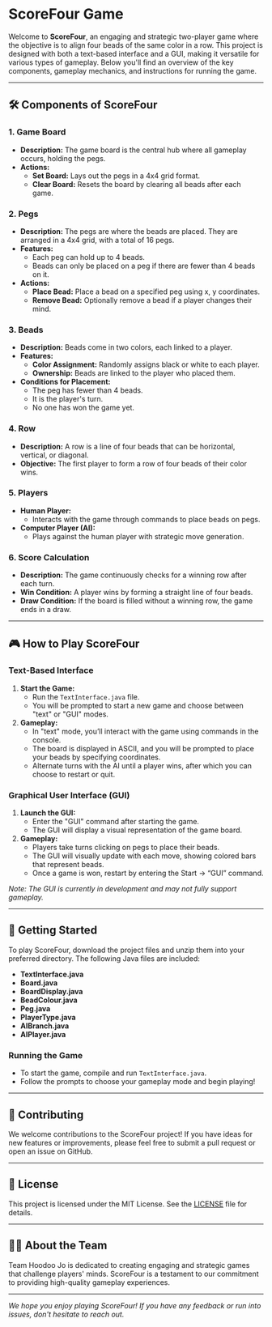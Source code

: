 # ScoreFour Game 

Welcome to **ScoreFour**, an engaging and strategic two-player game where the objective is to align four beads of the same color in a row. This project is designed with both a text-based interface and a GUI, making it versatile for various types of gameplay. Below you'll find an overview of the key components, gameplay mechanics, and instructions for running the game.

---

## 🛠️ Components of ScoreFour

### 1. **Game Board**
- **Description:** The game board is the central hub where all gameplay occurs, holding the pegs.
- **Actions:**
  - **Set Board:** Lays out the pegs in a 4x4 grid format.
  - **Clear Board:** Resets the board by clearing all beads after each game.

### 2. **Pegs**
- **Description:** The pegs are where the beads are placed. They are arranged in a 4x4 grid, with a total of 16 pegs.
- **Features:**
  - Each peg can hold up to 4 beads.
  - Beads can only be placed on a peg if there are fewer than 4 beads on it.
- **Actions:**
  - **Place Bead:** Place a bead on a specified peg using x, y coordinates.
  - **Remove Bead:** Optionally remove a bead if a player changes their mind.

### 3. **Beads**
- **Description:** Beads come in two colors, each linked to a player.
- **Features:**
  - **Color Assignment:** Randomly assigns black or white to each player.
  - **Ownership:** Beads are linked to the player who placed them.
- **Conditions for Placement:**
  - The peg has fewer than 4 beads.
  - It is the player's turn.
  - No one has won the game yet.

### 4. **Row**
- **Description:** A row is a line of four beads that can be horizontal, vertical, or diagonal.
- **Objective:** The first player to form a row of four beads of their color wins.

### 5. **Players**
- **Human Player:**
  - Interacts with the game through commands to place beads on pegs.
- **Computer Player (AI):**
  - Plays against the human player with strategic move generation.

### 6. **Score Calculation**
- **Description:** The game continuously checks for a winning row after each turn.
- **Win Condition:** A player wins by forming a straight line of four beads.
- **Draw Condition:** If the board is filled without a winning row, the game ends in a draw.

---

## 🎮 How to Play ScoreFour

### **Text-Based Interface**
1. **Start the Game:**
   - Run the `TextInterface.java` file.
   - You will be prompted to start a new game and choose between "text" or "GUI" modes.
2. **Gameplay:**
   - In "text" mode, you’ll interact with the game using commands in the console.
   - The board is displayed in ASCII, and you will be prompted to place your beads by specifying coordinates.
   - Alternate turns with the AI until a player wins, after which you can choose to restart or quit.

### **Graphical User Interface (GUI)**
1. **Launch the GUI:**
   - Enter the "GUI" command after starting the game.
   - The GUI will display a visual representation of the game board.
2. **Gameplay:**
   - Players take turns clicking on pegs to place their beads.
   - The GUI will visually update with each move, showing colored bars that represent beads.
   - Once a game is won, restart by entering the Start → “GUI” command.

*Note: The GUI is currently in development and may not fully support gameplay.*

---

## 🚀 Getting Started

To play ScoreFour, download the project files and unzip them into your preferred directory. The following Java files are included:

- **TextInterface.java**
- **Board.java**
- **BoardDisplay.java**
- **BeadColour.java**
- **Peg.java**
- **PlayerType.java**
- **AIBranch.java**
- **AIPlayer.java**

### **Running the Game**
- To start the game, compile and run `TextInterface.java`.
- Follow the prompts to choose your gameplay mode and begin playing!

---

## 🤝 Contributing

We welcome contributions to the ScoreFour project! If you have ideas for new features or improvements, please feel free to submit a pull request or open an issue on GitHub.

---

## 📄 License

This project is licensed under the MIT License. See the [LICENSE](./LICENSE) file for details.

---

## 👨‍💻 About the Team

Team Hoodoo Jo is dedicated to creating engaging and strategic games that challenge players' minds. ScoreFour is a testament to our commitment to providing high-quality gameplay experiences.

---

*We hope you enjoy playing ScoreFour! If you have any feedback or run into issues, don't hesitate to reach out.*
